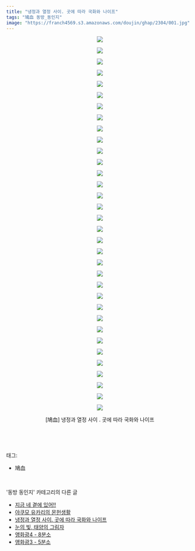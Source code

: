 ```yaml
---
title: "냉정과 열정 사이. 곳에 따라 국화와 나이프"
tags: "鳩血 동방_동인지"
image: "https://franch4569.s3.amazonaws.com/doujin/ghap/2304/001.jpg"
---
```

<div class="article">
<p style="text-align: center; clear: none; float: none;"><img src="{{ site.imgserver2 }}/ghap/2304/001.jpg"/></p>
<p style="text-align: center; clear: none; float: none;"><img src="{{ site.imgserver2 }}/ghap/2304/002.jpg"/></p>
<p style="text-align: center; clear: none; float: none;"><img src="{{ site.imgserver2 }}/ghap/2304/003.jpg"/></p>
<p style="text-align: center; clear: none; float: none;"><img src="{{ site.imgserver2 }}/ghap/2304/004.jpg"/></p>
<p style="text-align: center; clear: none; float: none;"><img src="{{ site.imgserver2 }}/ghap/2304/005.jpg"/></p>
<p style="text-align: center; clear: none; float: none;"><img src="{{ site.imgserver2 }}/ghap/2304/006.jpg"/></p>
<p style="text-align: center; clear: none; float: none;"><img src="{{ site.imgserver2 }}/ghap/2304/007.jpg"/></p>
<p style="text-align: center; clear: none; float: none;"><img src="{{ site.imgserver2 }}/ghap/2304/008.jpg"/></p>
<p style="text-align: center; clear: none; float: none;"><img src="{{ site.imgserver2 }}/ghap/2304/009.jpg"/></p>
<p style="text-align: center; clear: none; float: none;"><img src="{{ site.imgserver2 }}/ghap/2304/010.jpg"/></p>
<p style="text-align: center; clear: none; float: none;"><img src="{{ site.imgserver2 }}/ghap/2304/011.jpg"/></p>
<p style="text-align: center; clear: none; float: none;"><img src="{{ site.imgserver2 }}/ghap/2304/012.jpg"/></p>
<p style="text-align: center; clear: none; float: none;"><img src="{{ site.imgserver2 }}/ghap/2304/013.jpg"/></p>
<p style="text-align: center; clear: none; float: none;"><img src="{{ site.imgserver2 }}/ghap/2304/014.jpg"/></p>
<p style="text-align: center; clear: none; float: none;"><img src="{{ site.imgserver2 }}/ghap/2304/015.jpg"/></p>
<p style="text-align: center; clear: none; float: none;"><img src="{{ site.imgserver2 }}/ghap/2304/016.jpg"/></p>
<p style="text-align: center; clear: none; float: none;"><img src="{{ site.imgserver2 }}/ghap/2304/017.jpg"/></p>
<p style="text-align: center; clear: none; float: none;"><img src="{{ site.imgserver2 }}/ghap/2304/018.jpg"/></p>
<p style="text-align: center; clear: none; float: none;"><img src="{{ site.imgserver2 }}/ghap/2304/019.jpg"/></p>
<p style="text-align: center; clear: none; float: none;"><img src="{{ site.imgserver2 }}/ghap/2304/020.jpg"/></p>
<p style="text-align: center; clear: none; float: none;"><img src="{{ site.imgserver2 }}/ghap/2304/021.jpg"/></p>
<p style="text-align: center; clear: none; float: none;"><img src="{{ site.imgserver2 }}/ghap/2304/022.jpg"/></p>
<p style="text-align: center; clear: none; float: none;"><img src="{{ site.imgserver2 }}/ghap/2304/023.jpg"/></p>
<p style="text-align: center; clear: none; float: none;"><img src="{{ site.imgserver2 }}/ghap/2304/024.jpg"/></p>
<p style="text-align: center; clear: none; float: none;"><img src="{{ site.imgserver2 }}/ghap/2304/025.jpg"/></p>
<p style="text-align: center; clear: none; float: none;"><img src="{{ site.imgserver2 }}/ghap/2304/026.jpg"/></p>
<p style="text-align: center; clear: none; float: none;"><img src="{{ site.imgserver2 }}/ghap/2304/027.jpg"/></p>
<p style="text-align: center; clear: none; float: none;"><img src="{{ site.imgserver2 }}/ghap/2304/028.jpg"/></p>
<p style="text-align: center; clear: none; float: none;"><img src="{{ site.imgserver2 }}/ghap/2304/029.jpg"/></p>
<p style="text-align: center; clear: none; float: none;"><img src="{{ site.imgserver2 }}/ghap/2304/030.jpg"/></p>
<p style="text-align: center; clear: none; float: none;"><img src="{{ site.imgserver2 }}/ghap/2304/031.jpg"/></p>
<p style="text-align: center; clear: none; float: none;"><img src="{{ site.imgserver2 }}/ghap/2304/032.jpg"/></p>
<p style="text-align: center; clear: none; float: none;"><img src="{{ site.imgserver2 }}/ghap/2304/033.jpg"/></p>
<p style="text-align: center; clear: none; float: none;"><img src="{{ site.imgserver2 }}/ghap/2304/034.jpg"/></p>
<p style="text-align: center; clear: none; float: none;">[鳩血] 냉정과 열정 사이 . 곳에 따라 국화와 나이프</p>
<p><br/></p>
</div><br/>
<div class="tagTrail">
<p>태그: </p>
<ul>
<li>鳩血</li>
</ul>
</div><br/>
<div class="another">
<p>'동방 동인지' 카테고리의 다른 글</p>
<ul>
<li><a href="/ghap_2306">지금 네 곁에 있어!!</a></li>
<li><a href="/ghap_2305">야쿠모 유카리의 몬헌생활</a></li>
<li><a href="/ghap_2304">냉정과 열정 사이. 곳에 따라 국화와 나이프</a></li>
<li><a href="/ghap_2303">눈의 빛, 태양의 그림자</a></li>
<li><a href="/ghap_2301">앵화광4 - 8분소</a></li>
<li><a href="/ghap_2300">앵화광3 - 5분소</a></li>
</ul>
</div><br/>
<div class="cb_module cb_fluid">
<div class="cb_wrt cb_profile">
</div><!-- commentList close -->
</div><br/>

